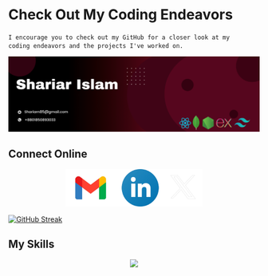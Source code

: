 # Check Out My Coding Endeavors
<!--
**ShariarNiaj05/ShariarNiaj05** is a ✨ _special_ ✨ repository because its `README.md` (this file) appears on your GitHub profile.

Here are some ideas to get you started:

- 🔭 I’m currently working on ...
- 🌱 I’m currently learning ...
- 👯 I’m looking to collaborate on ...
- 🤔 I’m looking for help with ...
- 💬 Ask me about ...
- 📫 How to reach me: ...
- 😄 Pronouns: ...
- ⚡ Fun fact: ...
-->
<code>I encourage you to check out my GitHub for a closer look at my coding endeavors and the projects I've worked on.</code>

![Github Cover Image!](https://raw.githubusercontent.com/ShariarNiaj05/ShariarNiaj05/main/images/github-cover-image.png "Shariar Islam Github Cover Image")

## Connect Online
[<p align="center"><img height="75" src="https://raw.githubusercontent.com/ShariarNiaj05/ShariarNiaj05/main/images/gmail.png">](mailto:shariarn85@gmail.com
)[<img height="75" src="https://github.com/ShariarNiaj05/ShariarNiaj05/blob/main/images/linkedin.png?raw=true">](https://www.linkedin.com/in/shariar-islam-niaj)[<img height="75" src="https://github.com/ShariarNiaj05/ShariarNiaj05/blob/main/images/x-logo.png?raw=true"> </p>](https://twitter.com/Shariar_Niaj)

[![GitHub Streak](https://github-readme-streak-stats.herokuapp.com?user=ShariarNiaj05&theme=dark&card_width=700&background=45%2C1D020A%2C56061E&border=EB9C84)](https://git.io/streak-stats)



## My Skills
<p align="center">
  <a href="https://skillicons.dev">
    <img src="https://skillicons.dev/icons?i=html,css,tailwindcss,js,react,mongodb,nodejs,expressjs" />
  </a>
</p>

<!-- [![My Skills](https://skillicons.dev/icons?i=html,css,tailwindcss,js,react,mongodb,nodejs,expressjs)](https://skillicons.dev) -->